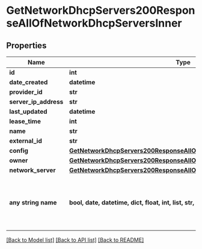 # GetNetworkDhcpServers200ResponseAllOfNetworkDhcpServersInner


## Properties
Name | Type | Description | Notes
------------ | ------------- | ------------- | -------------
**id** | **int** |  | [optional] 
**date_created** | **datetime** |  | [optional] 
**provider_id** | **str** |  | [optional] 
**server_ip_address** | **str** |  | [optional] 
**last_updated** | **datetime** |  | [optional] 
**lease_time** | **int** |  | [optional] 
**name** | **str** |  | [optional] 
**external_id** | **str** |  | [optional] 
**config** | [**GetNetworkDhcpServers200ResponseAllOfNetworkDhcpServersInnerConfig**](GetNetworkDhcpServers200ResponseAllOfNetworkDhcpServersInnerConfig.md) |  | [optional] 
**owner** | [**GetNetworkDhcpServers200ResponseAllOfNetworkDhcpServersInnerOwner**](GetNetworkDhcpServers200ResponseAllOfNetworkDhcpServersInnerOwner.md) |  | [optional] 
**network_server** | [**GetNetworkDhcpServers200ResponseAllOfNetworkDhcpServersInnerOwner**](GetNetworkDhcpServers200ResponseAllOfNetworkDhcpServersInnerOwner.md) |  | [optional] 
**any string name** | **bool, date, datetime, dict, float, int, list, str, none_type** | any string name can be used but the value must be the correct type | [optional]

[[Back to Model list]](../README.md#documentation-for-models) [[Back to API list]](../README.md#documentation-for-api-endpoints) [[Back to README]](../README.md)



